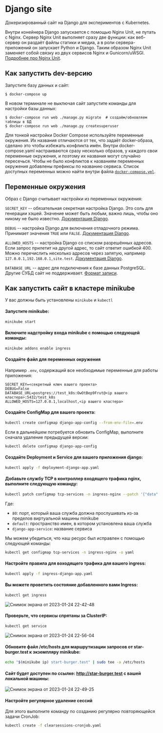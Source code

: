 # Django site

Докеризированный сайт на Django для экспериментов с Kubernetes.

Внутри конейнера Django запускается с помощью Nginx Unit, не путать с Nginx. Сервер Nginx Unit выполняет сразу две функции: как веб-сервер он раздаёт файлы статики и медиа, а в роли сервера-приложений он запускает Python и Django. Таким образом Nginx Unit заменяет собой связку из двух сервисов Nginx и Gunicorn/uWSGI. [Подробнее про Nginx Unit](https://unit.nginx.org/).

## Как запустить dev-версию

Запустите базу данных и сайт:

```shell-session
$ docker-compose up
```

В новом терминале не выключая сайт запустите команды для настройки базы данных:

```shell-session
$ docker-compose run web ./manage.py migrate  # создаём/обновляем таблицы в БД
$ docker-compose run web ./manage.py createsuperuser
```

Для тонкой настройки Docker Compose используйте переменные окружения. Их названия отличаются от тех, что задаёт docker-образа, сделано это чтобы избежать конфликта имён. Внутри docker-compose.yaml настраиваются сразу несколько образов, у каждого свои переменные окружения, и поэтому их названия могут случайно пересечься. Чтобы не было конфликтов к названиям переменных окружения добавлены префиксы по названию сервиса. Список доступных переменных можно найти внутри файла [`docker-compose.yml`](./docker-compose.yml).

## Переменные окружения

Образ с Django считывает настройки из переменных окружения:

`SECRET_KEY` -- обязательная секретная настройка Django. Это соль для генерации хэшей. Значение может быть любым, важно лишь, чтобы оно никому не было известно. [Документация Django](https://docs.djangoproject.com/en/3.2/ref/settings/#secret-key).

`DEBUG` -- настройка Django для включения отладочного режима. Принимает значения `TRUE` или `FALSE`. [Документация Django](https://docs.djangoproject.com/en/3.2/ref/settings/#std:setting-DEBUG).

`ALLOWED_HOSTS` -- настройка Django со списком разрешённых адресов. Если запрос прилетит на другой адрес, то сайт ответит ошибкой 400. Можно перечислить несколько адресов через запятую, например `127.0.0.1,192.168.0.1,site.test`. [Документация Django](https://docs.djangoproject.com/en/3.2/ref/settings/#allowed-hosts).

`DATABASE_URL` -- адрес для подключения к базе данных PostgreSQL. Другие СУБД сайт не поддерживает. [Формат записи](https://github.com/jacobian/dj-database-url#url-schema).


## Как запустить сайт в кластере minikube

У вас должны быть установлены `minikube` и `kubectl`

#### Запустите minikube:
```sh
minikube start
```
#### Включите надстройку входа minikube с помощью следующей команды:
```sh
minikube addons enable ingress
```

#### Создайте файл для переменных окружения
Например `.env`, содержащий все необходимые переменные для работы приложения:
```
SECRET_KEY=<секретный ключ вашего проекта>
DEBUG=False
DATABASE_URL=postgres://test_k8s:OwOtBep9Frut@<ip вашего кластера>:5432/test_k8s
ALLOWED_HOSTS=127.0.0.1,localhost,<ip вашего кластера>
```
#### Создайте ConfigMap для вашего проекта:
```sh
kubectl create configmap django-app-config --from-env-file=.env
```
Если в дальнейшем потребуется обновить ConfigMap, выполните сначала удаление предыдущей версии:
```sh
kubectl delete configmap django-app-config
```
#### Создайте Deployment и Service для вашего приложения django:
```sh
kubectl apply -f deployment-django-app.yaml
```
#### Добавьте службу TCP в контроллер входящего трафика nginx, выполните следующую команду:
```sh
kubectl patch configmap tcp-services -n ingress-nginx --patch '{"data":{"80":"default/django-app-service:80"}}'
```
Где:
- `80`: порт, который ваша служба должна прослушивать из-за пределов виртуальной машины minikube
- `default`: пространство имен, в котором установлена ваша служба
- `django-app-service`: название сервиса 

Мы можем убедиться, что наш ресурс был исправлен с помощью следующей команды:
```sh
kubectl get configmap tcp-services -n ingress-nginx -o yaml
```
#### Настройте правила для воходящего трафика для вашего ingress:
```sh
kubectl apply -f ingress-django-app.yaml
```
#### Вы можете проветить состояние добавленного вами Ingress:
```sh
kubectl get ingress
```
![Снимок экрана от 2023-01-24 22-42-48](https://user-images.githubusercontent.com/99894266/214368116-a365f65d-e7b4-4c90-8f79-0d241dcb8148.png)
#### Проверьте, что сервисы спрятаны за ClusterIP:
```sh
kubectl get service
```
![Снимок экрана от 2023-01-24 22-56-04](https://user-images.githubusercontent.com/99894266/214370900-bda0512c-c99f-4272-a76b-a0f6d8e458bf.png)

#### Обновите файл /etc/hosts для маршрутизации запросов от star-burger.test к экземпляру minikube:
```sh
echo "$(minikube ip) start-burger.test" | sudo tee -a /etc/hosts
```
#### Сайт будет доступен по ссылке: http://star-burger.test с вашей локальной машины:
![Снимок экрана от 2023-01-24 22-49-25](https://user-images.githubusercontent.com/99894266/214369620-4682c2f5-c3da-4b18-b7da-fa454e6daf43.png)
#### Настройте регулярное удаление сессий
Для этого выполните команду по созданию регулярно повторяющейся задачи CronJob:
```sh
kubectl create -f clearsessions-cronjob.yaml
```
